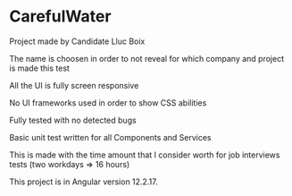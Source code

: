 # CarefulWater

Project made by Candidate Lluc Boix

The name is choosen in order to not reveal for which company and project is made this test

All the UI is fully screen responsive

No UI frameworks used in order to show CSS abilities

Fully tested with no detected bugs

Basic unit test written for all Components and Services

This is made with the time amount that I consider worth for job interviews tests (two workdays => 16 hours)

This project is in Angular version 12.2.17.
